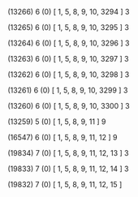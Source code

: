 (13266) 6 (0) [ 1, 5, 8, 9, 10, 3294 ] 3 


(13265) 6 (0) [ 1, 5, 8, 9, 10, 3295 ] 3 


(13264) 6 (0) [ 1, 5, 8, 9, 10, 3296 ] 3 


(13263) 6 (0) [ 1, 5, 8, 9, 10, 3297 ] 3 


(13262) 6 (0) [ 1, 5, 8, 9, 10, 3298 ] 3 


(13261) 6 (0) [ 1, 5, 8, 9, 10, 3299 ] 3 


(13260) 6 (0) [ 1, 5, 8, 9, 10, 3300 ] 3 


(13259) 5 (0) [ 1, 5, 8, 9, 11 ] 9 


(16547) 6 (0) [ 1, 5, 8, 9, 11, 12 ] 9 


(19834) 7 (0) [ 1, 5, 8, 9, 11, 12, 13 ] 3 


(19833) 7 (0) [ 1, 5, 8, 9, 11, 12, 14 ] 3 


(19832) 7 (0) [ 1, 5, 8, 9, 11, 12, 15 ]  

